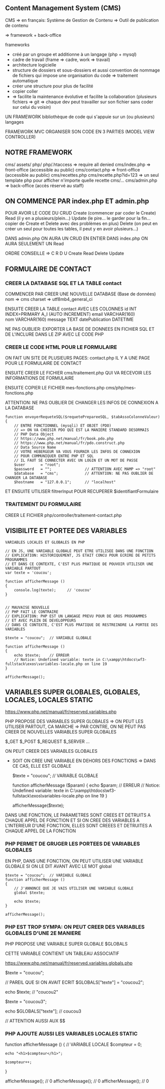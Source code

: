 ## Content Management System (CMS)

CMS 
=> en français: Système de Gestion de Contenu
=> Outil de publication de contenu

=> framework + back-office

frameworks
* créé par un groupe et additionne à un langage (php + mysql)
* cadre de travail (frame => cadre, work => travail)
* architecture logicielle
* structure de dossiers et sous-dossiers 
    et aussi convention de nommage de fichiers
    qui impose une organisation du code
    => traitement automatique
* créer une structure pour plus de facilité
* copier coller
* => facilite la maintenance évolutive 
    et facilite la collaboration 
    (plusieurs fichiers => git => chaque dev peut travailler sur son fichier sans coder sur celui du voisin)


UN FRAMEWORK
bibliothèque de code qui s'appuie sur un (ou plusieurs) langages

FRAMEWORK MVC
ORGANISER SON CODE EN 3 PARTIES (MODEL VIEW CONTROLLER)


## NOTRE FRAMEWORK

cms/
    assets/
    php/
    php/.htaccess       => require all denied
cms/index.php           => front-office (accessible au public)
cms/contact.php         => front-office (accessible au public)
cms/recettes.php
cms/recette.php?id=123  => un seul template php pour afficher n'importe quelle recette
cms/...
cms/admin.php           => back-office (accès réservé au staff)


## ON COMMENCE PAR index.php ET admin.php

POUR AVOIR LE CODE DU CRUD
Create      (commencer par coder le Create)
Read        (il y en a plusieurs/plein...)
Update      (le pire... le garder pour la fin... copier de Create et Delete avec des problèmes en plus)
Delete      (on peut en créer un seul pour toutes les tables, il peut y en avoir plusieurs...)

DANS admin.php ON AURA UN CRUD EN ENTIER
DANS index.php ON AURA SEULEMENT UN Read

ORDRE CONSEILLE => C R D U
Create
Read
Delete
Update

## FORMULAIRE DE CONTACT

### CREER LA DATABASE SQL ET LA TABLE contact

COMMENCER PAR 
    CREER UNE NOUVELLE DATABASE (Base de données) 
    nom     => cms
    charset => utf8mb4_general_ci

ENSUITE CREER LA TABLE contact
   AVEC LES COLONNES
   id               INT             INDEX=PRIMARY       A_I (AUTO INCREMENT) 
   email            VARCHAR(160)     
   nom              VARCHAR(160) 
   message          TEXT 
   datePublication  DATETIME   

NE PAS OUBLIER: 
    EXPORTER LA BASE DE DONNEES EN FICHIER SQL 
    ET DE L'INCLURE DANS LE ZIP AVEC LE CODE PHP


### CREER LE CODE HTML POUR LE FORMULAIRE

ON FAIT UN SITE DE PLUSIEURS PAGES:
contact.php     IL Y A UNE PAGE POUR LE FORMULAIRE DE CONTACT

ENSUITE CREER LE FICHIER 
cms/traitement.php
QUI VA RECEVOIR LES INFORMATIONS DE FORMULAIRE

ENSUITE COPIER LE FICHIER mes-fonctions.php
cms/php/mes-fonctions.php

ATTENTION: NE PAS OUBLIER DE CHANGER LES INFOS DE CONNEXION A LA DATABASE

    function envoyerRequeteSQL($requetePrepareeSQL, $tabAssoColonneValeur)
    {
        // ENTRE FONCTIONNEL (mysqli) ET OBJET (PDO)
        // => ON VA CHOISIR PDO QUI EST LA MANIERE STANDARD DESORMAIS
        // PHP Data Object
        // https://www.php.net/manual/fr/book.pdo.php
        // https://www.php.net/manual/fr/pdo.construct.php
        // Data Source Name
        // VOTRE HEBERGEUR VA VOUS FOURNIR LES INFOS DE CONNEXION
        // POUR COMMUNIQUER ENTRE PHP ET SQL
        // IL FAUT SE CONNECTER AVEC UN LOGIN ET UN MOT DE PASSE
        $user       = "root";
        $password   = "";               // ATTENTION AVEC MAMP => "root"
        $database   = "cms";            // ATTENTION: NE PAS OUBLIER DE CHANGER LA DATABASE
        $hostname   = "127.0.0.1";      // "localhost"


ET ENSUITE UTILISER filtrerInput POUR RECUPERER $identifiantFormulaire


### TRAITEMENT DU FORMULAIRE

CREER LE FICHIER php/controller/traitement-contact.php


## VISIBILITE ET PORTEE DES VARIABLES


    VARIABLES LOCALES ET GLOBALES EN PHP

    // EN JS, UNE VARIABLE GLOBALE PEUT ETRE UTILISEE DANS UNE FONCTION
    // EXPLICATION: HISTORIQUEMENT, JS ETAIT CONCU POUR ECRIRE DE PETITS PROGRAMMES
    // ET DANS CE CONTEXTE, C'EST PLUS PRATIQUE DE POUVOIR UTILISER UNE VARIABLE PARTOUT
    var texte = 'coucou';

    function afficherMessage ()
    {
        console.log(texte);     // 'coucou'
    }


    // MAUVAISE NOUVELLE
    // PHP FAIT LE CONTRAIRE
    // EXPLICATION: PHP EST UN LANGAGE PREVU POUR DE GROS PROGRAMMES
    // ET AVEC PLEIN DE DEVELOPPEURS
    // DANS CE CONTEXTE, C'EST PLUS PRATIQUE DE RESTREINDRE LA PORTEE DES VARIABLES

    $texte = "coucou";  // VARIABLE GLOBALE

    function afficherMessage ()
    {
        echo $texte;    // ERREUR
        // Notice: Undefined variable: texte in C:\xampp\htdocs\wf3-fullstack\exos\variables-locale.php on line 19
    }

    afficherMessage();

## VARIABLES SUPER GLOBALES, GLOBALES, LOCALES, LOCALES STATIC

https://www.php.net/manual/fr/reserved.variables.php

PHP PROPOSE DES VARIABLES SUPER GLOBALES
=> ON PEUT LES UTILISER PARTOUT, CA MARCHE
=> PAR CONTRE, ON NE PEUT PAS CREER DE NOUVELLES VARIABLES SUPER GLOBALES

$_GET
$_POST
$_REQUEST
$_SERVER
...

ON PEUT CREER DES VARIABLES GLOBALES
* SOIT ON CREE UNE VARIABLE EN DEHORS DES FONCTIONS
    => DANS CE CAS, ELLE EST GLOBALE

    $texte = "coucou";  // VARIABLE GLOBALE

    function afficherMessage ($param)
    {
        echo $param;    // ERREUR
        // Notice: Undefined variable: texte in C:\xampp\htdocs\wf3-fullstack\exos\variables-locale.php on line 19
    }

    afficherMessage($texte);

DANS UNE FONCTION, LE PARAMETRES SONT CREES ET DETRUITS A CHAQUE APPEL DE FONCTION
ET SI ON CREE DES VARIABLES A L'INTERIEUR D'UNE FONCTION, 
ELLES SONT CREEES ET DETRUITES A CHAQUE APPEL DE LA FONCTION

### PHP PERMET DE GRUGER LES PORTEES DE VARIABLES GLOBALES

EN PHP, DANS UNE FONCTION, ON PEUT UTILISER UNE VARIABLE GLOBALE
SI ON LE DIT AVANT AVEC LE MOT global


    $texte = "coucou";  // VARIABLE GLOBALE
    function afficherMessage ()
    {
        // J'ANNONCE QUE JE VAIS UTILISER UNE VARIABLE GLOBALE
        global $texte;

        echo $texte;
    }

    afficherMessage();

### PHP EST TROP SYMPA: ON PEUT CREER DES VARIABLES GLOBALES D'UNE 2E MANIERE


PHP PROPOSE UNE VARIABLE SUPER GLOBALE
$GLOBALS

CETTE VARIABLE CONTIENT UN TABLEAU ASSOCIATIF

https://www.php.net/manual/fr/reserved.variables.globals.php

$texte = "coucou";

// PAREIL QUE SI ON AVAIT ECRIT
$GLOBALS["texte"] = "coucou2";


echo $texte;        // "coucou2"

$texte = "coucou3";

echo $GLOBALS["texte"]; // coucou3

// ATTENTION AUSSI AUX $$


### PHP AJOUTE AUSSI LES VARIABLES LOCALES STATIC


function afficherMessage ()
{
    // VARIABLE LOCALE
    $compteur = 0;

    echo "<h1>$compteur</h1>";

    $compteur++;
}

afficherMessage();      // 0
afficherMessage();      // 0
afficherMessage();      // 0


































